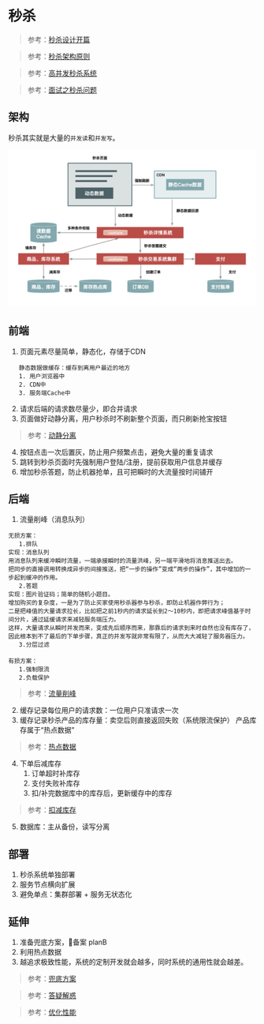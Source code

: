 # 秒杀

> 参考：[秒杀设计开篇](https://time.geekbang.org/column/article/40153)

> 参考：[秒杀架构原则](https://time.geekbang.org/column/article/40726)

> 参考：[高并发秒杀系统](https://blog.csdn.net/CSDN_Terence/article/details/77744042)

> 参考：[面试之秒杀问题](http://www.voidcn.com/article/p-dkhmifwx-co.html)


## 架构
秒杀其实就是大量的`并发读`和`并发写`。

![](resources/秒杀架构图.jpg)


## 前端
1. 页面元素尽量简单，静态化，存储于CDN
```
   静态数据做缓存：缓存到离用户最近的地方
   1. 用户浏览器中
   2. CDN中
   3. 服务端Cache中
```
2. 请求后端的请求数尽量少，即合并请求
3. 页面做好动静分离，用户秒杀时不刷新整个页面，而只刷新抢宝按钮
> 参考：[动静分离](https://time.geekbang.org/column/article/40727)
4. 按钮点击一次后置灰，防止用户频繁点击，避免大量的重复请求
5. 跳转到秒杀页面时先强制用户登陆/注册，提前获取用户信息并缓存
6. 增加秒杀答题，防止机器抢单，且可把瞬时的大流量按时间铺开


## 后端
1. 流量削峰（消息队列）
```
无损方案：
   1.排队
实现：消息队列
用消息队列来缓冲瞬时流量，一端承接瞬时的流量洪峰，另一端平滑地将消息推送出去。
把同步的直接调用转换成异步的间接推送，把“一步的操作”变成“两步的操作”，其中增加的一步起到缓冲的作用。
   2.答题
实现：图片验证码；简单的随机小题目。
增加购买的复杂度，一是为了防止买家使用秒杀器参与秒杀，即防止机器作弊行为；
二是把峰值的大量请求拉长，比如把之前1秒内的请求延长到2～10秒内，即把请求峰值基于时间分片，通过延缓请求来减轻服务端压力。
这样，大量请求从瞬时并发而来，变成先后顺序而来，那靠后的请求到来时自然也没有库存了，
因此根本到不了最后的下单步骤，真正的并发写就非常有限了，从而大大减轻了服务器压力。
   3.分层过滤

有损方案：
   1.强制限流
   2.负载保护   
```
> 参考：[流量削峰](https://time.geekbang.org/column/article/40736)
2. 缓存记录每位用户的请求数：一位用户只准请求一次
3. 缓存记录秒杀产品的库存量：卖空后则直接返回失败（系统限流保护）
   产品库存属于“热点数据”
> 参考：[热点数据](https://time.geekbang.org/column/article/40729)
4. 下单后减库存
   1. 订单超时补库存
   2. 支付失败补库存
   3. 扣/补完数据库中的库存后，更新缓存中的库存
> 参考：[扣减库存](https://time.geekbang.org/column/article/40743)

5. 数据库：主从备份，读写分离

## 部署
1. 秒杀系统单独部署
2. 服务节点横向扩展
3. 避免单点：集群部署 + 服务无状态化

## 延伸
1. 准备兜底方案，备案 planB
2. 利用热点数据
3. 越追求极致性能，系统的定制开发就会越多，同时系统的通用性就会越差。

> 参考：[兜底方案](https://time.geekbang.org/column/article/40744)

> 参考：[答疑解惑](https://time.geekbang.org/column/article/68247)

> 参考：[优化性能](https://time.geekbang.org/column/article/40742)

